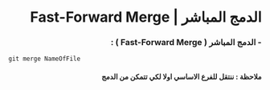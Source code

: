 ﻿# <div dir = rtl >  الدمج المباشر |  Fast-Forward Merge </dir >


### <div dir = rtl > - الدمج المباشر ( Fast-Forward Merge ) :</dir >
```shell
git merge NameOfFile
```
#### <div dir = rtl >ملاحظة : ننتقل للفرع الاساسي اولا لكي تتمكن من الدمج</dir >


